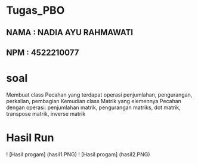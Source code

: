 # Tugas_PBO
## NAMA : NADIA AYU RAHMAWATI
## NPM  : 4522210077
# soal
Membuat class Pecahan yang terdapat operasi penjumlahan, pengurangan, perkalian, pembagian
Kemudian class Matrik yang elemennya Pecahan dengan operasi:
penjumlahan matrik, pengurangan matriks, dot matrik, transpose matrik, inverse matrik
# Hasil Run
! [Hasil progam] (hasil1.PNG)
! [Hasil progam] (hasil2.PNG)
